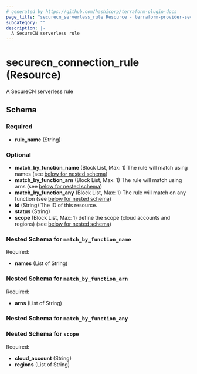```yaml
---
# generated by https://github.com/hashicorp/terraform-plugin-docs
page_title: "securecn_serverless_rule Resource - terraform-provider-securecn"
subcategory: ""
description: |-
  A SecureCN serverless rule
---
```


# securecn_connection_rule (Resource)

A SecureCN serverless rule



<!-- schema generated by tfplugindocs -->
## Schema

### Required

- **rule_name** (String)

### Optional

- **match_by_function_name** (Block List, Max: 1) The rule will match using names (see [below for nested schema](#nestedblock--match_by_function_name))
- **match_by_function_arn** (Block List, Max: 1) The rule will match using arns (see [below for nested schema](#nestedblock--match_by_function_arn))
- **match_by_function_any** (Block List, Max: 1) The rule will match on any function (see [below for nested schema](#nestedblock--match_by_function_any))
- **id** (String) The ID of this resource.
- **status** (String)
- **scope** (Block List, Max: 1) define the scope (cloud accounts and regions) (see [below for nested schema](#nestedblock--operator_deployer))

<a id="nestedblock--match_by_function_name"></a>
### Nested Schema for `match_by_function_name`

Required:

- **names** (List of String)


<a id="nestedblock--match_by_function_arn"></a>
### Nested Schema for `match_by_function_arn`

Required:

- **arns** (List of String)


<a id="nestedblock--match_by_function_any"></a>
### Nested Schema for `match_by_function_any`


<a id="nestedblock--scope"></a>
### Nested Schema for `scope`

Required:

- **cloud_account** (String)
- **regions** (List of String)










